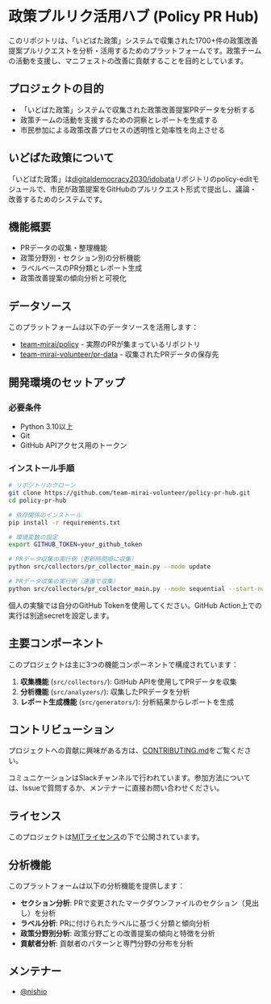 # 政策プルリク活用ハブ (Policy PR Hub)

このリポジトリは、「いどばた政策」システムで収集された1700+件の政策改善提案プルリクエストを分析・活用するためのプラットフォームです。政策チームの活動を支援し、マニフェストの改善に貢献することを目的としています。

## プロジェクトの目的

- 「いどばた政策」システムで収集された政策改善提案PRデータを分析する
- 政策チームの活動を支援するための洞察とレポートを生成する
- 市民参加による政策改善プロセスの透明性と効率性を向上させる

## いどばた政策について

「いどばた政策」は[digitaldemocracy2030/idobata](https://github.com/digitaldemocracy2030/idobata)リポジトリのpolicy-editモジュールで、市民が政策提案をGitHubのプルリクエスト形式で提出し、議論・改善するためのシステムです。

## 機能概要

- PRデータの収集・整理機能
- 政策分野別・セクション別の分析機能
- ラベルベースのPR分類とレポート生成
- 政策改善提案の傾向分析と可視化

## データソース

このプラットフォームは以下のデータソースを活用します：

- [team-mirai/policy](https://github.com/team-mirai/policy) - 実際のPRが集まっているリポジトリ
- [team-mirai-volunteer/pr-data](https://github.com/team-mirai-volunteer/pr-data) - 収集されたPRデータの保存先

## 開発環境のセットアップ

### 必要条件

- Python 3.10以上
- Git
- GitHub APIアクセス用のトークン

### インストール手順

```bash
# リポジトリのクローン
git clone https://github.com/team-mirai-volunteer/policy-pr-hub.git
cd policy-pr-hub

# 依存関係のインストール
pip install -r requirements.txt

# 環境変数の設定
export GITHUB_TOKEN=your_github_token

# PRデータ収集の実行例（更新時間順に収集）
python src/collectors/pr_collector_main.py --mode update

# PRデータ収集の実行例（連番で収集）
python src/collectors/pr_collector_main.py --mode sequential --start-number 1 --end-number 100
```

個人の実験では自分のGitHub Tokenを使用してください。GitHub Action上での実行は別途secretを設定します。

## 主要コンポーネント

このプロジェクトは主に3つの機能コンポーネントで構成されています：

1. **収集機能** (`src/collectors/`): GitHub APIを使用してPRデータを収集
2. **分析機能** (`src/analyzers/`): 収集したPRデータを分析
3. **レポート生成機能** (`src/generators/`): 分析結果からレポートを生成

## コントリビューション

プロジェクトへの貢献に興味がある方は、[CONTRIBUTING.md](./CONTRIBUTING.md)をご覧ください。

コミュニケーションはSlackチャンネルで行われています。参加方法については、Issueで質問するか、メンテナーに直接お問い合わせください。

## ライセンス

このプロジェクトは[MITライセンス](./LICENSE)の下で公開されています。

## 分析機能

このプラットフォームは以下の分析機能を提供します：

- **セクション分析**: PRで変更されたマークダウンファイルのセクション（見出し）を分析
- **ラベル分析**: PRに付けられたラベルに基づく分類と傾向分析
- **政策分野別分析**: 政策分野ごとの改善提案の傾向と特徴を分析
- **貢献者分析**: 貢献者のパターンと専門分野の分布を分析

## メンテナー

- [@nishio](https://github.com/nishio)
